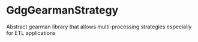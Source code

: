 GdgGearmanStrategy
==================

Abstract gearman library that allows multi-processing strategies especially for ETL applications
